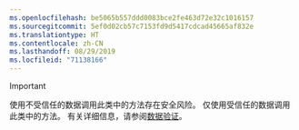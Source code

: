 ```yaml
---
ms.openlocfilehash: be5065b557ddd0083bce2fe463d72e32c1016157
ms.sourcegitcommit: 5ef0d02cb57c7153fd9d5417cdcad45665af832e
ms.translationtype: HT
ms.contentlocale: zh-CN
ms.lasthandoff: 08/29/2019
ms.locfileid: "71138166"
---
```

> [!IMPORTANT]
> 使用不受信任的数据调用此类中的方法存在安全风险。 仅使用受信任的数据调用此类中的方法。 有关详细信息，请参阅[数据验证](https://www.owasp.org/index.php/Data_Validation)。